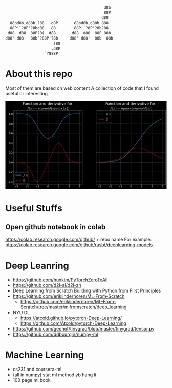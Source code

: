 ```

                                           d8b 
                                           88P 
                                          d88  
  88bd8b,d88b ?88   d8P       88bd8b,d88b 888  
  88P'`?8P'?8bd88   88        88P'`?8P'?8b?88  
 d88  d88  88P?8(  d88       d88  d88  88P 88b 
d88' d88'  88b`?88P'?8b     d88' d88'  88b  88b
                     )88                       
                    ,d8P                       
                 `?888P'                       

```

# About this repo
Most of them are based on web content
A collection of code that I found useful or interesting

![](./Pic/chain.png)


# Useful Stuffs
## Open github notebook in colab
https://colab.research.google.com/github/ + repo name
For example: https://colab.research.google.com/github/rasbt/deeplearning-models


# Deep Leanring
- https://github.com/hunkim/PyTorchZeroToAll
- https://github.com/d2l-ai/d2l-zh
- Deep Learning from Scratch Building with Python from First Principles
- https://github.com/eriklindernoren/ML-From-Scratch
  - https://github.com/eriklindernoren/ML-From-Scratch/tree/master/mlfromscratch/deep_learning
- NYU DL
  - https://atcold.github.io/pytorch-Deep-Learning/
  - https://github.com/Atcold/pytorch-Deep-Learning
- https://github.com/geohot/tinygrad/blob/master/tinygrad/tensor.py
- https://github.com/ddbourgin/numpy-ml


# Machine Learning
- cs231 and coursera-ml
- (all in numpy) stat ml method yb hang li
- 100 page ml book
